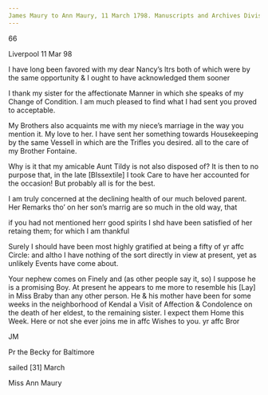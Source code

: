 ```yaml
---
James Maury to Ann Maury, 11 March 1798. Manuscripts and Archives Division, The New York Public Library. "James Maury letters" New York Public Library Digital Collections. Accessed November 25, 2017. http://digitalcollections.nypl.org/items/3194e550-c3c6-0133-8e92-00505686d14e
---
```


66

Liverpool 11 Mar 98

I have long been favored with my dear Nancy’s ltrs both of which were by the same opportunity & I ought to have acknowledged them sooner

I thank my sister for the affectionate Manner in which she speaks of my Change of Condition. I am much pleased to find what I had sent you proved to acceptable.

My Brothers also acquaints me with my niece’s marriage in the way you mention it. My love to her. I have sent her something towards Housekeeping by the same Vessell in which are the Trifles you desired. all to the care of my Brother Fontaine.

Why is it that my amicable Aunt Tildy is not also disposed of? It is then to no purpose that, in the late [BIssextile] I took Care to have her accounted for the occasion! But probably all is for the best.

I am truly concerned at the declining health of our much beloved parent. Her Remarks tho’ on her son’s marrig are so much in the old way, that 

if you had not mentioned herr good spirits I shd have been satisfied of her retaing them; for which I am thankful 

Surely I should have been most highly gratified at being a fifty of yr affc Circle: and altho I have nothing of the sort directly in view at present, yet as unlikely Events have come about. 

Your nephew comes on Finely and (as other people say it, so) I suppose he is a promising Boy. At present he appears to me more to resemble his [Lay] in Miss Braby than any other person. He & his mother have been for some weeks in the neighborhood of Kendal a Visit of Affection & Condolence on the death of her eldest, to the remaining sister. I expect them Home this Week. Here or not she ever joins me in affc Wishes to you. yr affc Bror

JM

Pr the Becky for Baltimore

sailed [31] March

Miss Ann Maury
